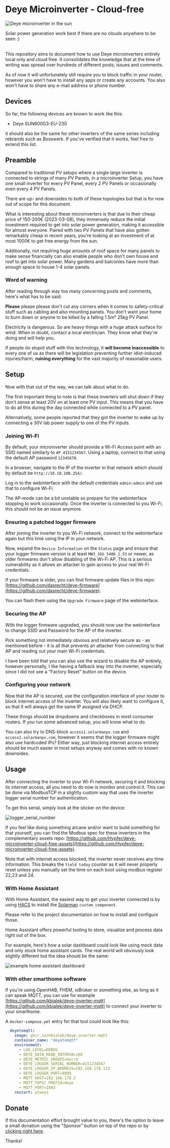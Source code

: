 # Deye Microinverter - Cloud-free

![Deye microinverter in the sun](img/banner.jpg)

Solar power generation work best if there are no clouds anywhere to be seen :)
<br/><br/>

This repository aims to document how to use Deye microinverters entirely local only and cloud free.
It consolidates the knowledge that at the time of writing was spread over hundreds of different posts, issues and comments.

As of now it will unfortunately still require you to block traffic in your router, however you won't have to install any apps or create any accounts.
You also won't have to share any e-mail address or phone number.

## Devices

So far, the following devices are known to work like this:

- Deye SUN600G3-EU-230

it should also be the same for other inverters of the same series including rebrands such as Bosswerk.
If you've verified that it works, feel free to extend this list.


## Preamble

Compared to traditional PV setups where a single large inverter is connected to strings of many PV Panels, in a microinverter Setup, you have one small inverter for every PV Panel, every 2 PV Panels or occasionally even every 4 PV Panels.

There are up- and downsides to both of these topologies but that is for now out of scope for this document.

What is interesting about these microinverters is that due to their cheap price of 150-200€ (2023-03-08), they immensely reduce the initial investment required to get into solar power generation, making it accessible for almost everyone.
Paired with two PV Panels that have also gotten remarkably cheap in recent years, you're looking at an investment of at most 1000€ to get free energy from the sun.

Additionally, not requiring huge amounts of roof space for many panels to make sense financially can also enable people who don't own house and roof to get into solar power. Many gardens and balconies have more than enough space to house 1-4 solar panels.


### Word of warning

After reading through way too many concerning posts and comments, here's what has to be said:

**Please** please please don't cut any corners when it comes to safety-critical stuff such as cabling and also mounting panels.
You don't want your home to burn down or anyone to be killed by a falling 1.5m² 25kg PV Panel.

Electricity is dangerous. So are heavy things with a huge attack surface for wind.
When in doubt, contact a local electrician. They know what they're doing and will help you.

If people do stupid stuff with this technology, it **will become inaccessible** to every one of us as there will be legislation preventing further idiot-induced injuries/harm, **ruining everything** for the vast majority of reasonable users.


## Setup

Now with that out of the way, we can talk about what to do.

The first important thing to note is that these inverters will shut down if they don't sense at least 20V on at least one PV input.
This means that you have to do all this during the day connected while connected to a PV panel.

Alternatively, some people reported that they got the inverter to wake up by connecting a 30V lab power supply to one of the PV inputs.

### Joining Wi-Fi

By default, your microinverter should provide a Wi-Fi Access point with an SSID named similarly to `AP_4151234567`.
Using a laptop, connect to that using the default AP password `12345678`.

In a browser, navigate to the IP of the inverter in that network which should by default be `http://10.10.100.254/`.

Log in to the webinterface with the default credentials `admin:admin` and use that to configure Wi-Fi.

The AP-mode can be a bit unstable so prepare for the webinterface stopping to work occasionally.
Once the inverter is connected to you Wi-Fi, this should not be an issue anymore.


### Ensuring a patched logger firmware

After joining the inverter to you Wi-Fi network, connect to the webinterface again but this time using the IP in your network.

Now, expand the `Device Information` on the `Status` page and ensure that your logger firmware version is at least `MW3_16U_5406_1.53` or newer, as older firmwares don't allow disabling of the Wi-Fi AP.
This is a serious vulnerability as it allows an attacker to gain access to your real Wi-Fi credentials.

If your firmware is older, you can find firmware update files in this repo: [https://github.com/dasrecht/deye-firmware](https://github.com/dasrecht/deye-firmware).

You can flash them using the `Upgrade Firmware` page of the webinterface.


### Securing the AP

With the logger firmware upgraded, you should now use the webinterface to change SSID and Password for the AP of the inverter.

Pick something not immediately obvious and relatively secure as - as mentioned before - it is all that prevents an attacker from connecting to that AP and reading out your main Wi-Fi credentials.

I have been told that you can also use the wizard to disable the AP entirely, however personally, I like having a fallback way into the inverter, especially since I did not see a "Factory Reset" button on the device.


### Configuring your network

Now that the AP is secured, use the configuration interface of your router to block internet access of the inverter.
You will also likely want to configure it, so that it will always get the same IP assigned via DHCP.

These things should be dropdowns and checkboxes in most consumer routers.
If you run some advanced setup, you will know what to do.

You can also try to DNS-block `access1.solarmanpv.com` and `access2.solarmanpv.com`, however it seems that the logger firmware might also use hardcoded IPs?
Either way, just blocking internet access entirely should be much easier in most setups anyway and comes with no known downsides.

## Usage

After connecting the inverter to your Wi-Fi network, securing it and blocking its internet access, all you need to do now is monitor and control it.
This can be done via ModbusTCP in a slightly custom way that uses the inverter logger serial number for authentication.

To get this serial, simply look at the sticker on the device:

![logger_serial_number](img/logger_sn.png)

If you feel like doing something arcane and/or want to build something for that yourself, you can find the Modbus spec for these inverters in the complementary assets repo:
[https://github.com/Hypfer/deye-microinverter-cloud-free-assets](https://github.com/Hypfer/deye-microinverter-cloud-free-assets).

Note that with internet access blocked, the inverter never receives any time information.
This breaks the `Yield today` counter as it will never properly reset unless you manually set the time on each boot using modbus register 22,23 and 24.


### With Home Assistant

With Home Assistant, the easiest way to get your inverter connected is by using [HACS](https://hacs.xyz/) to install the [Solarman](https://github.com/StephanJoubert/home_assistant_solarman) `custom_component`.

Please refer to the project documentation on how to install and configure those.

Home Assistant offers powerful tooling to store, visualize and process data right out of the box.

For example, here's how a solar dashboard could look like using mock data and only stock home assistant cards.
The real world will obviously look slightly different but the idea should be the same:

![example home assistant dashboard](img/dashboard_example_mock.png)


### With other smarthome software

If you're using OpenHAB, FHEM, ioBroker or something else, as long as it can speak MQTT, you can use for example [https://github.com/kbialek/deye-inverter-mqtt](https://github.com/kbialek/deye-inverter-mqtt) to connect your inverter to your smarthome.

A `docker-compose.yml` entry for that tool could look like this:

```yaml
  deyetomqtt:
    image: ghcr.io/kbialek/deye-inverter-mqtt
    container_name: "deyetomqtt"
    environment:
      - LOG_LEVEL=DEBUG
      - DEYE_DATA_READ_INTERVAL=60
      - DEYE_METRIC_GROUPS=micro
      - DEYE_LOGGER_SERIAL_NUMBER=4151234567
      - DEYE_LOGGER_IP_ADDRESS=192.168.178.123
      - DEYE_LOGGER_PORT=8899
      - MQTT_HOST=192.168.178.2
      - MQTT_TOPIC_PREFIX=deye
      - MQTT_PORT=1883
    restart: always
```


## Donate

If this documentation effort brought value to you, there's the option to leave a small donation using the "Sponsor" button on top of the repo or by [clicking right here](https://github.com/sponsors/Hypfer).

Thanks!